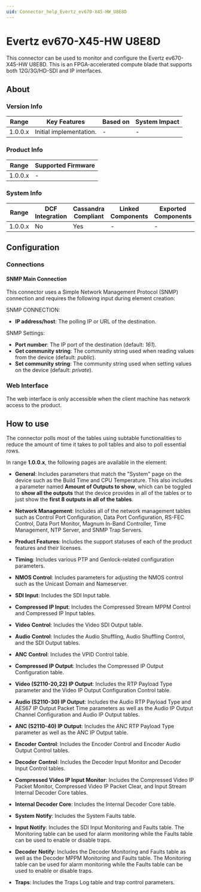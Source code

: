 ```yaml
---
uid: Connector_help_Evertz_ev670-X45-HW_U8E8D
---
```


# Evertz ev670-X45-HW U8E8D

This connector can be used to monitor and configure the Evertz ev670-X45-HW U8E8D. This is an FPGA-accelerated compute blade that supports both 12G/3G/HD-SDI and IP interfaces.

## About

### Version Info

| Range   | Key Features            | Based on | System Impact |
|---------|-------------------------|----------|---------------|
| 1.0.0.x | Initial implementation. | -        | -             |

### Product Info

| Range     | Supported Firmware     |
|-----------|------------------------|
| 1.0.0.x   | -                      |

### System Info

| Range     | DCF Integration     | Cassandra Compliant     | Linked Components     | Exported Components     |
|-----------|---------------------|-------------------------|-----------------------|-------------------------|
| 1.0.0.x   | No                  | Yes                     | -                     | -                       |

## Configuration

### Connections

#### SNMP Main Connection

This connector uses a Simple Network Management Protocol (SNMP) connection and requires the following input during element creation:

SNMP CONNECTION:

- **IP address/host**: The polling IP or URL of the destination.

SNMP Settings:

- **Port number**: The IP port of the destination (default: *161*).
- **Get community string**: The community string used when reading values from the device (default: *public*).
- **Set community string**: The community string used when setting values on the device (default: *private*).

### Web Interface

The web interface is only accessible when the client machine has network access to the product.

## How to use

The connector polls most of the tables using subtable functionalities to reduce the amount of time it takes to poll tables and also to poll essential rows.

In range **1.0.0.x**, the following pages are available in the element:

- **General**: Includes parameters that match the "System" page on the device such as the Build Time and CPU Temperature. This also includes a parameter named **Amount of Outputs to show**, which can be toggled to **show all the outputs** that the device provides in all of the tables or to just show the **first 8 outputs in all of the tables**.
- **Network Management**: Includes all of the network management tables such as Control Port Configuration, Data Port Configuration, RS-FEC Control, Data Port Monitor, Magnum In-Band Controller, Time Management, NTP Server, and SNMP Trap Servers.
- **Product Features**: Includes the support statuses of each of the product features and their licenses.
- **Timing**: Includes various PTP and Genlock-related configuration parameters.
- **NMOS Control**: Includes parameters for adjusting the NMOS control such as the Unicast Domain and Nameserver.

- **SDI Input**: Includes the SDI Input table.
- **Compressed IP Input**: Includes the Compressed Stream MPPM Control and Compressed IP Input tables.

- **Video** **Control**: Includes the Video SDI Output table.
- **Audio** **Control**: Includes the Audio Shuffling, Audio Shuffling Control, and the SDI Output tables.
- **ANC** **Control**: Includes the VPID Control table.
- **Compressed IP Output**: Includes the Compressed IP Output Configuration table.
- **Video (S2110-20,22) IP Output**: Includes the RTP Payload Type parameter and the Video IP Output Configuration Control table.
- **Audio (S2110-30) IP Output**: Includes the Audio RTP Payload Type and AES67 IP Output Packet Time parameters as well as the Audio IP Output Channel Configuration and Audio IP Output tables.
- **ANC (S2110-40) IP Output**: Includes the ANC RTP Payload Type parameter as well as the ANC IP Output table.

- **Encoder** **Control**: Includes the Encoder Control and Encoder Audio Output Control tables.
- **Decoder** **Control**: Includes the Decoder Input Monitor and Decoder Input Control tables.

- **Compressed Video IP Input Monitor**: Includes the Compressed Video IP Packet Monitor, Compressed Video IP Packet Clear, and Input Stream Internal Decoder Core tables.
- **Internal Decoder Core**: Includes the Internal Decoder Core table.

- **System** **Notify**: Includes the System Faults table.
- **Input** **Notify**: Includes the SDI Input Monitoring and Faults table. The Monitoring table can be used for alarm monitoring while the Faults table can be used to enable or disable traps.
- **Decoder** **Notify**: Includes the Decoder Monitoring and Faults table as well as the Decoder MPPM Monitoring and Faults table. The Monitoring table can be used for alarm monitoring while the Faults table can be used to enable or disable traps.
- **Traps**: Includes the Traps Log table and trap control parameters.
